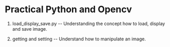 # Practical Python and Opencv
1. load_display_save.py -- Understanding the concept how to load, display and save image.

2. getting and setting -- Understand how to manipulate an image.
